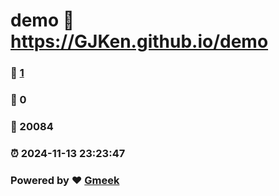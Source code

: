 # demo :link: https://GJKen.github.io/demo 
### :page_facing_up: [1](https://GJKen.github.io/demo/tag.html) 
### :speech_balloon: 0 
### :hibiscus: 20084 
### :alarm_clock: 2024-11-13 23:23:47 
### Powered by :heart: [Gmeek](https://github.com/Meekdai/Gmeek)
